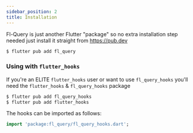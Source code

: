 ```yaml
---
sidebar_position: 2
title: Installation
---
```


Fl-Query is just another Flutter "package" so no extra installation step needed just install it straight from https://pub.dev

```bash
$ flutter pub add fl_query
```

### Using with `flutter_hooks`

If you're an ELITE `flutter_hooks` user or want to use `fl_query_hooks` you'll need the `flutter_hooks` & `fl_query_hooks` package

```bash
$ flutter pub add fl_query_hooks
$ flutter pub add flutter_hooks
```

The hooks can be imported as follows:

```dart
import 'package:fl_query/fl_query_hooks.dart';
```